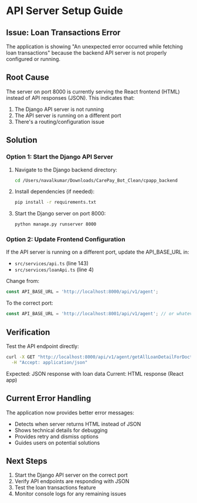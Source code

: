# API Server Setup Guide

## Issue: Loan Transactions Error

The application is showing "An unexpected error occurred while fetching loan transactions" because the backend API server is not properly configured or running.

## Root Cause

The server on port 8000 is currently serving the React frontend (HTML) instead of API responses (JSON). This indicates that:

1. The Django API server is not running
2. The API server is running on a different port
3. There's a routing/configuration issue

## Solution

### Option 1: Start the Django API Server

1. Navigate to the Django backend directory:
   ```bash
   cd /Users/navalkumar/Downloads/CarePay_Bot_Clean/cpapp_backend
   ```

2. Install dependencies (if needed):
   ```bash
   pip install -r requirements.txt
   ```

3. Start the Django server on port 8000:
   ```bash
   python manage.py runserver 8000
   ```

### Option 2: Update Frontend Configuration

If the API server is running on a different port, update the API_BASE_URL in:
- `src/services/api.ts` (line 143)
- `src/services/loanApi.ts` (line 4)

Change from:
```javascript
const API_BASE_URL = 'http://localhost:8000/api/v1/agent';
```

To the correct port:
```javascript
const API_BASE_URL = 'http://localhost:8001/api/v1/agent'; // or whatever port
```

## Verification

Test the API endpoint directly:
```bash
curl -X GET "http://localhost:8000/api/v1/agent/getAllLoanDetailForDoctorNew?doctorId=DOC001&type=detail" \
  -H "Accept: application/json"
```

Expected: JSON response with loan data
Current: HTML response (React app)

## Current Error Handling

The application now provides better error messages:
- Detects when server returns HTML instead of JSON
- Shows technical details for debugging
- Provides retry and dismiss options
- Guides users on potential solutions

## Next Steps

1. Start the Django API server on the correct port
2. Verify API endpoints are responding with JSON
3. Test the loan transactions feature
4. Monitor console logs for any remaining issues
